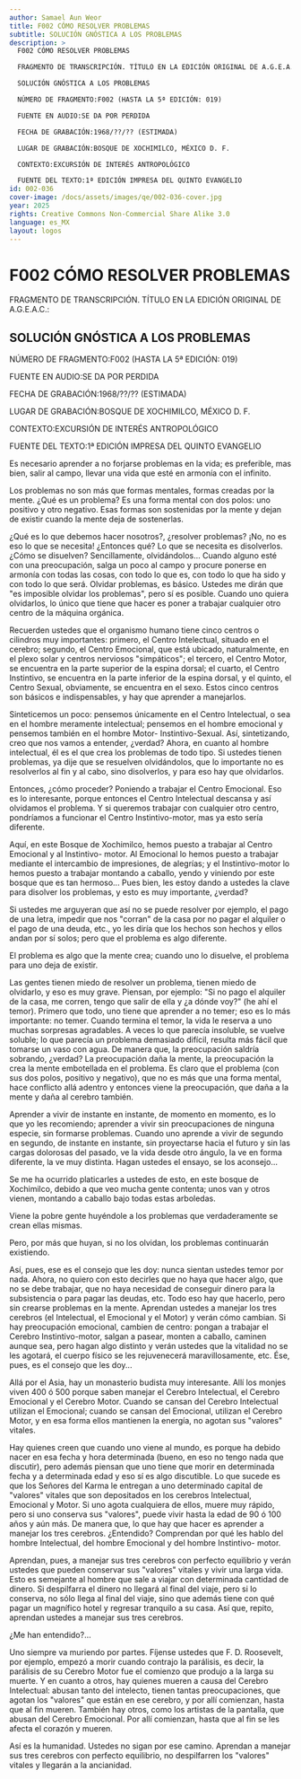```yaml
---
author: Samael Aun Weor
title: F002 CÓMO RESOLVER PROBLEMAS
subtitle: SOLUCIÓN GNÓSTICA A LOS PROBLEMAS
description: >
  F002 CÓMO RESOLVER PROBLEMAS

  FRAGMENTO DE TRANSCRIPCIÓN. TÍTULO EN LA EDICIÓN ORIGINAL DE A.G.E.A.C.:

  SOLUCIÓN GNÓSTICA A LOS PROBLEMAS

  NÚMERO DE FRAGMENTO:F002 (HASTA LA 5ª EDICIÓN: 019)

  FUENTE EN AUDIO:SE DA POR PERDIDA

  FECHA DE GRABACIÓN:1968/??/?? (ESTIMADA)

  LUGAR DE GRABACIÓN:BOSQUE DE XOCHIMILCO, MÉXICO D. F.

  CONTEXTO:EXCURSIÓN DE INTERÉS ANTROPOLÓGICO

  FUENTE DEL TEXTO:1ª EDICIÓN IMPRESA DEL QUINTO EVANGELIO
id: 002-036
cover-image: /docs/assets/images/qe/002-036-cover.jpg
year: 2025
rights: Creative Commons Non-Commercial Share Alike 3.0
language: es_MX
layout: logos
---
```

# F002 CÓMO RESOLVER PROBLEMAS

FRAGMENTO DE TRANSCRIPCIÓN. TÍTULO EN LA EDICIÓN ORIGINAL DE A.G.E.A.C.:

## SOLUCIÓN GNÓSTICA A LOS PROBLEMAS

NÚMERO DE FRAGMENTO:F002 (HASTA LA 5ª EDICIÓN: 019)

FUENTE EN AUDIO:SE DA POR PERDIDA

FECHA DE GRABACIÓN:1968/??/?? (ESTIMADA)

LUGAR DE GRABACIÓN:BOSQUE DE XOCHIMILCO, MÉXICO D. F.

CONTEXTO:EXCURSIÓN DE INTERÉS ANTROPOLÓGICO

FUENTE DEL TEXTO:1ª EDICIÓN IMPRESA DEL QUINTO EVANGELIO

Es necesario aprender a no forjarse problemas en la vida; es preferible, mas bien, salir al campo, llevar una vida que esté en armonía con el infinito.

Los problemas no son más que formas mentales, formas creadas por la mente. ¿Qué es un problema? Es una forma mental con dos polos: uno positivo y otro negativo. Esas formas son sostenidas por la mente y dejan de existir cuando la mente deja de sostenerlas.

¿Qué es lo que debemos hacer nosotros?, ¿resolver problemas? ¡No, no es eso lo que se necesita! ¿Entonces qué? Lo que se necesita es disolverlos. ¿Cómo se disuelven? Sencillamente, olvidándolos... Cuando alguno esté con una preocupación, salga un poco al campo y procure ponerse en armonía con todas las cosas, con todo lo que es, con todo lo que ha sido y con todo lo que será. Olvidar problemas, es básico. Ustedes me dirán que "es imposible olvidar los problemas", pero sí es posible. Cuando uno quiera olvidarlos, lo único que tiene que hacer es poner a trabajar cualquier otro centro de la máquina orgánica.

Recuerden ustedes que el organismo humano tiene cinco centros o cilindros muy importantes: primero, el Centro Intelectual, situado en el cerebro; segundo, el Centro Emocional, que está ubicado, naturalmente, en el plexo solar y centros nerviosos "simpáticos"; el tercero, el Centro Motor, se encuentra en la parte superior de la espina dorsal; el cuarto, el Centro Instintivo, se encuentra en la parte inferior de la espina dorsal, y el quinto, el Centro Sexual, obviamente, se encuentra en el sexo. Estos cinco centros son básicos e indispensables, y hay que aprender a manejarlos.

Sinteticemos un poco: pensemos únicamente en el Centro Intelectual, o sea en el hombre meramente intelectual; pensemos en el hombre emocional y pensemos también en el hombre Motor- Instintivo-Sexual. Así, sintetizando, creo que nos vamos a entender, ¿verdad? Ahora, en cuanto al hombre intelectual, él es el que crea los problemas de todo tipo. Si ustedes tienen problemas, ya dije que se resuelven olvidándolos, que lo importante no es resolverlos al fin y al cabo, sino disolverlos, y para eso hay que olvidarlos.

Entonces, ¿cómo proceder? Poniendo a trabajar el Centro Emocional. Eso es lo interesante, porque entonces el Centro Intelectual descansa y así olvidamos el problema. Y si queremos trabajar con cualquier otro centro, pondríamos a funcionar el Centro Instintivo-motor, mas ya esto sería diferente.

Aquí, en este Bosque de Xochimilco, hemos puesto a trabajar al Centro Emocional y al Instintivo- motor. Al Emocional lo hemos puesto a trabajar mediante el intercambio de impresiones, de alegrías; y el Instintivo-motor lo hemos puesto a trabajar montando a caballo, yendo y viniendo por este bosque que es tan hermoso... Pues bien, les estoy dando a ustedes la clave para disolver los problemas, y esto es muy importante, ¿verdad?

Si ustedes me arguyeran que así no se puede resolver por ejemplo, el pago de una letra, impedir que nos "corran" de la casa por no pagar el alquiler o el pago de una deuda, etc., yo les diría que los hechos son hechos y ellos andan por sí solos; pero que el problema es algo diferente.

El problema es algo que la mente crea; cuando uno lo disuelve, el problema para uno deja de existir.

Las gentes tienen miedo de resolver un problema, tienen miedo de olvidarlo, y eso es muy grave. Piensan, por ejemplo: "Si no pago el alquiler de la casa, me corren, tengo que salir de ella y ¿a dónde voy?" (he ahí el temor). Primero que todo, uno tiene que aprender a no temer; eso es lo más importante: no temer. Cuando termina el temor, la vida le reserva a uno muchas sorpresas agradables. A veces lo que parecía insoluble, se vuelve soluble; lo que parecía un problema demasiado difícil, resulta más fácil que tomarse un vaso con agua. De manera que, la preocupación saldría sobrando, ¿verdad? La preocupación daña la mente, la preocupación la crea la mente embotellada en el problema. Es claro que el problema (con sus dos polos, positivo y negativo), que no es más que una forma mental, hace conflicto allá adentro y entonces viene la preocupación, que daña a la mente y daña al cerebro también.

Aprender a vivir de instante en instante, de momento en momento, es lo que yo les recomiendo; aprender a vivir sin preocupaciones de ninguna especie, sin formarse problemas. Cuando uno aprende a vivir de segundo en segundo, de instante en instante, sin proyectarse hacia el futuro y sin las cargas dolorosas del pasado, ve la vida desde otro ángulo, la ve en forma diferente, la ve muy distinta. Hagan ustedes el ensayo, se los aconsejo...

Se me ha ocurrido platicarles a ustedes de esto, en este bosque de Xochimilco, debido a que veo mucha gente contenta; unos van y otros vienen, montando a caballo bajo todas estas arboledas.

Viene la pobre gente huyéndole a los problemas que verdaderamente se crean ellas mismas.

Pero, por más que huyan, si no los olvidan, los problemas continuarán existiendo.

Así, pues, ese es el consejo que les doy: nunca sientan ustedes temor por nada. Ahora, no quiero con esto decirles que no haya que hacer algo, que no se debe trabajar, que no haya necesidad de conseguir dinero para la subsistencia o para pagar las deudas, etc. Todo eso hay que hacerlo, pero sin crearse problemas en la mente. Aprendan ustedes a manejar los tres cerebros (el Intelectual, el Emocional y el Motor) y verán cómo cambian. Si hay preocupación emocional, cambien de centro: pongan a trabajar el Cerebro Instintivo-motor, salgan a pasear, monten a caballo, caminen aunque sea, pero hagan algo distinto y verán ustedes que la vitalidad no se les agotará, el cuerpo físico se les rejuvenecerá maravillosamente, etc. Ése, pues, es el consejo que les doy...

Allá por el Asia, hay un monasterio budista muy interesante. Allí los monjes viven 400 ó 500 porque saben manejar el Cerebro Intelectual, el Cerebro Emocional y el Cerebro Motor. Cuando se cansan del Cerebro Intelectual utilizan el Emocional; cuando se cansan del Emocional, utilizan el Cerebro Motor, y en esa forma ellos mantienen la energía, no agotan sus "valores" vitales.

Hay quienes creen que cuando uno viene al mundo, es porque ha debido nacer en esa fecha y hora determinada (bueno, en eso no tengo nada que discutir), pero además piensan que uno tiene que morir en determinada fecha y a determinada edad y eso sí es algo discutible. Lo que sucede es que los Señores del Karma le entregan a uno determinado capital de "valores" vitales que son depositados en los cerebros Intelectual, Emocional y Motor. Si uno agota cualquiera de ellos, muere muy rápido, pero si uno conserva sus "valores", puede vivir hasta la edad de 90 ó 100 años y aún más. De manera que, lo que hay que hacer es aprender a manejar los tres cerebros. ¿Entendido? Comprendan por qué les hablo del hombre Intelectual, del hombre Emocional y del hombre Instintivo- motor.

Aprendan, pues, a manejar sus tres cerebros con perfecto equilibrio y verán ustedes que pueden conservar sus "valores" vitales y vivir una larga vida. Esto es semejante al hombre que sale a viajar con determinada cantidad de dinero. Si despilfarra el dinero no llegará al final del viaje, pero si lo conserva, no sólo llega al final del viaje, sino que además tiene con qué pagar un magnífico hotel y regresar tranquilo a su casa. Así que, repito, aprendan ustedes a manejar sus tres cerebros.

¿Me han entendido?...

Uno siempre va muriendo por partes. Fíjense ustedes que F. D. Roosevelt, por ejemplo, empezó a morir cuando contrajo la parálisis, es decir, la parálisis de su Cerebro Motor fue el comienzo que produjo a la larga su muerte. Y en cuanto a otros, hay quienes mueren a causa del Cerebro Intelectual: abusan tanto del intelecto, tienen tantas preocupaciones, que agotan los "valores" que están en ese cerebro, y por allí comienzan, hasta que al fin mueren. También hay otros, como los artistas de la pantalla, que abusan del Cerebro Emocional. Por allí comienzan, hasta que al fin se les afecta el corazón y mueren.

Así es la humanidad. Ustedes no sigan por ese camino. Aprendan a manejar sus tres cerebros con perfecto equilibrio, no despilfarren los "valores" vitales y llegarán a la ancianidad.

